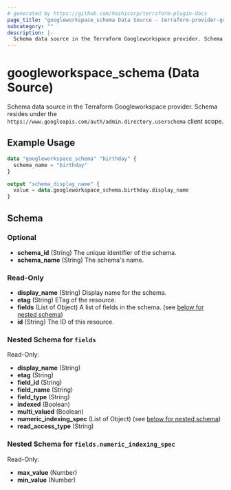 ```yaml
---
# generated by https://github.com/hashicorp/terraform-plugin-docs
page_title: "googleworkspace_schema Data Source - terraform-provider-googleworkspace"
subcategory: ""
description: |-
  Schema data source in the Terraform Googleworkspace provider. Schema resides under the https://www.googleapis.com/auth/admin.directory.userschema client scope.
---
```


# googleworkspace_schema (Data Source)

Schema data source in the Terraform Googleworkspace provider. Schema resides under the `https://www.googleapis.com/auth/admin.directory.userschema` client scope.

## Example Usage

```terraform
data "googleworkspace_schema" "birthday" {
  schema_name = "birthday"
}

output "schema_display_name" {
  value = data.googleworkspace_schema.birthday.display_name
}
```

<!-- schema generated by tfplugindocs -->
## Schema

### Optional

- **schema_id** (String) The unique identifier of the schema.
- **schema_name** (String) The schema's name.

### Read-Only

- **display_name** (String) Display name for the schema.
- **etag** (String) ETag of the resource.
- **fields** (List of Object) A list of fields in the schema. (see [below for nested schema](#nestedatt--fields))
- **id** (String) The ID of this resource.

<a id="nestedatt--fields"></a>
### Nested Schema for `fields`

Read-Only:

- **display_name** (String)
- **etag** (String)
- **field_id** (String)
- **field_name** (String)
- **field_type** (String)
- **indexed** (Boolean)
- **multi_valued** (Boolean)
- **numeric_indexing_spec** (List of Object) (see [below for nested schema](#nestedobjatt--fields--numeric_indexing_spec))
- **read_access_type** (String)

<a id="nestedobjatt--fields--numeric_indexing_spec"></a>
### Nested Schema for `fields.numeric_indexing_spec`

Read-Only:

- **max_value** (Number)
- **min_value** (Number)


